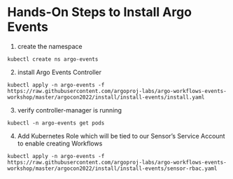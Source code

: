 # Hands-On Steps to Install Argo Events

1. create the namespace

```kubectl create ns argo-events```

2. install Argo Events Controller

```kubectl apply -n argo-events -f https://raw.githubusercontent.com/argoproj-labs/argo-workflows-events-workshop/master/argocon2022/install/install-events/install.yaml```

3. verify controller-manager is running

```kubectl -n argo-events get pods```

4. Add Kubernetes Role which will be tied to our Sensor’s Service Account to enable creating Workflows

```kubectl apply -n argo-events -f https://raw.githubusercontent.com/argoproj-labs/argo-workflows-events-workshop/master/argocon2022/install/install-events/sensor-rbac.yaml```
